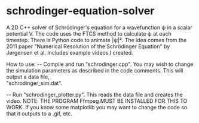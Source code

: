 # schrodinger-equation-solver
A 2D C++ solver of Schrödinger's equation for a wavefunction ψ in a scalar potential V. The code uses the FTCS method to calculate ψ at each timestep. There is Python code to animate |ψ|². The idea comes from the 2011 paper "Numerical Resolution of the Schrödinger Equation" by Jørgensen et al. Includes example videos I created.

How to use:
  -- Compile and run "schrodinger.cpp". You may wish to change the simulation parameters as described in the code comments. This will output a data file,     
      "schrodinger_sim.dat".
      
  -- Run "schrodinger_plotter.py". This reads the data file and creates the video. NOTE: THE PROGRAM Ffmpeg MUST BE INSTALLED FOR THIS TO WORK. If you know some 
      matplotlib you may want to change the code so that it outputs to a .gif, etc.
